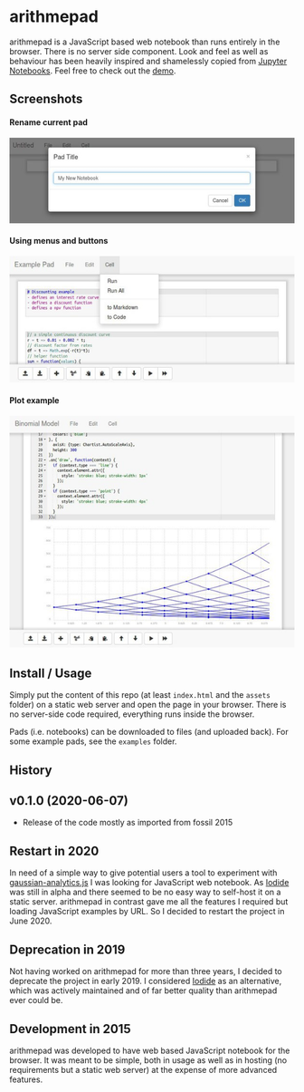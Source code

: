 # arithmepad
arithmepad is a JavaScript based web notebook than runs entirely in the
browser. There is no server side component. Look and feel as well as
behaviour has been heavily inspired and shamelessly copied from
[Jupyter Notebooks](https://jupyter.org/). Feel free to check out the [demo](https://rawcdn.githack.com/luphord/arithmepad/b201276b882f332c798611ef9e7a64275641bc50/index.html).

## Screenshots

#### Rename current pad
![Rename current pad](screenshots/screenshot1.jpg "Rename current pad")

#### Using menus and buttons
![Using menus and buttons](screenshots/screenshot2.jpg "Using menus and buttons")

#### Plot example
![Plot example](screenshots/screenshot3.jpg "Plot example")

## Install / Usage

Simply put the content of this repo (at least `index.html` and the `assets` folder) on a static web server and open the page in your browser. There is no server-side code required, everything runs inside the browser.

Pads (i.e. notebooks) can be downloaded to files (and uploaded back). For some example pads, see the `examples` folder.

## History

## v0.1.0 (2020-06-07)
* Release of the code mostly as imported from fossil 2015

## Restart in 2020
In need of a simple way to give potential users a tool to experiment with [gaussian-analytics.js](https://github.com/luphord/gaussian-analytics)
I was looking for JavaScript web notebook. As [Iodide](https://github.com/iodide-project/iodide) was still in alpha
and there seemed to be no easy way to self-host it on a static server. arithmepad in contrast gave
me all the features I required but loading JavaScript examples by URL. So I decided to restart
the project in June 2020.

## Deprecation in 2019
Not having worked on arithmepad for more than three years, I decided to deprecate
the project in early 2019. I considered [Iodide](https://github.com/iodide-project/iodide)
as an alternative, which was actively maintained and of far better quality than arithmepad
ever could be.

## Development in 2015
arithmepad was developed to have web based JavaScript notebook for the browser.
It was meant to be simple, both in usage as well as in hosting (no requirements
but a static web server) at the expense of more advanced features.